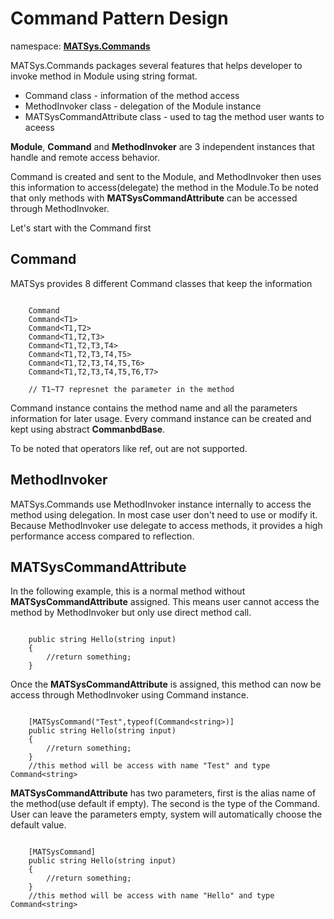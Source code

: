 ﻿# Command Pattern Design

namespace: <ins><b>MATSys.Commands</b></ins> 

MATSys.Commands packages several features that helps developer to invoke method in Module using string format.
- Command class - information of the method access
- MethodInvoker class - delegation of the Module instance
- MATSysCommandAttribute class - used to tag the method user wants to aceess

<b>Module</b>, <b>Command</b> and <b>MethodInvoker</b> are 3 independent instances that handle and remote access behavior. 

Command is created and sent to the Module, and MethodInvoker then uses this information to access(delegate) the method in the Module.To be noted that only methods with <b>MATSysCommandAttribute</b> can be accessed through MethodInvoker.

Let's start with the Command first

## Command
MATSys provides 8 different Command classes that keep the information
<pre><code>
    Command
    Command&lt;T1>
    Command&lt;T1,T2>
    Command&lt;T1,T2,T3>
    Command&lt;T1,T2,T3,T4>
    Command&lt;T1,T2,T3,T4,T5>
    Command&lt;T1,T2,T3,T4,T5,T6>
    Command&lt;T1,T2,T3,T4,T5,T6,T7>

    // T1~T7 represnet the parameter in the method
</code></pre>
Command instance contains the method name and all the parameters information for later usage. Every command instance can be created and kept using abstract <b>CommanbdBase</b>. 

To be noted that operators like ref, out are not supported.

## MethodInvoker
MATSys.Commands use MethodInvoker instance internally to access the method using delegation. In most case user don't need to use or modify it.
Because MethodInvoker use delegate to access methods, it provides a high performance access compared to reflection.

## MATSysCommandAttribute
In the following example, this is a normal method without <b>MATSysCommandAttribute</b> assigned. This means user cannot access the method by MethodInvoker but only use direct method call.
<pre><code>
    public string Hello(string input)
    {
        //return something;
    }
</code></pre>

Once the <b>MATSysCommandAttribute</b> is assigned, this method can now be access through MethodInvoker using Command instance.

<pre><code>
    [MATSysCommand("Test",typeof(Command&lt;string>)]
    public string Hello(string input)
    {
        //return something;
    }
    //this method will be access with name "Test" and type Command&lt;string>
</code></pre>

<b>MATSysCommandAttribute</b> has two parameters, first is the alias name of the method(use default if empty). The second is the type of the Command.
User can leave the parameters empty, system will automatically choose the default value.

<pre><code>
    [MATSysCommand]
    public string Hello(string input)
    {
        //return something;
    }
    //this method will be access with name "Hello" and type Command&lt;string>
</code></pre>


